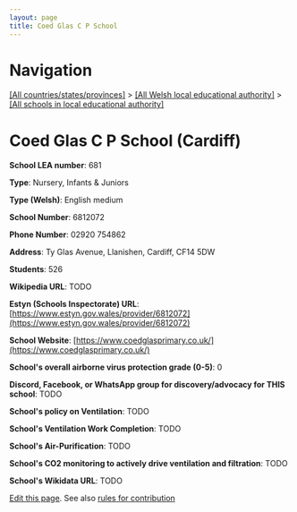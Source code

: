 ```yaml
---
layout: page
title: Coed Glas C P School
---
```

# Navigation

[[All countries/states/provinces]](../../..) > [[All Welsh local educational authority]](../..) > [[All schools in local educational authority]](..)

# Coed Glas C P School (Cardiff)

**School LEA number**: 681

**Type**: Nursery, Infants & Juniors

**Type (Welsh)**: English medium

**School Number**: 6812072

**Phone Number**: 02920 754862

**Address**: Ty Glas Avenue, Llanishen, Cardiff, CF14 5DW

**Students**: 526

**Wikipedia URL**: TODO

**Estyn (Schools Inspectorate) URL**: [https://www.estyn.gov.wales/provider/6812072](https://www.estyn.gov.wales/provider/6812072)

**School Website**: [https://www.coedglasprimary.co.uk/](https://www.coedglasprimary.co.uk/)

**School's overall airborne virus protection grade (0-5)**: 0

**Discord, Facebook, or WhatsApp group for discovery/advocacy for THIS school**: TODO

**School's policy on Ventilation**: TODO

**School's Ventilation Work Completion**: TODO

**School's Air-Purification**: TODO

**School's CO2 monitoring to actively drive ventilation and filtration**: TODO

**School's Wikidata URL**: TODO




[Edit this page](https://github.com/VentilationProject/Wales/edit/prif/./Cardiff/Coed_Glas_C_P_School.md). See also [rules for contribution](../../../contribution-rules/)